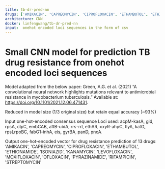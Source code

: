 ```yaml
---
title: tb-dr-pred-nn
drugs: ['AMIKACIN', 'CAPREOMYCIN', 'CIPROFLOXACIN', 'ETHAMBUTOL', 'ETHIONAMIDE', 'ISONIAZID', 'KANAMYCIN', 'LEVOFLOXACIN', 'MOXIFLOXACIN', 'OFLOXACIN', 'PYRAZINAMIDE', 'RIFAMPICIN', 'STREPTOMYCIN']
architecture: CNN
docker: linfengwang/tb-dr-pred-nn
input:  onehot encoded loci sequences in the form of csv
---
```



# Small CNN model for prediction TB drug resistance from onehot encoded loci sequences


Model adapted from the below paper: Green, A.G. et al. (2021) “A convolutional neural network highlights mutations relevant to antimicrobial resistance in mycobacterium tuberculosis.” Available at: https://doi.org/10.1101/2021.12.06.471431.

Reduced in model size (1/3 original size) but retain equal accuracy (~93%)

Input one-hot-encoded consensus sequence Loci used: acpM-kasA, gid, rpsA, clpC, embCAB, aftB-ubiA, rrs-rrl, ethAR, oxyR-ahpC, tlyA, katG, rpsLrpoBC, fabG1-inhA, eis, gyrBA, panD, pncA.

Output one-hot-encoded vector for drug resistance prediction of 13 drugs: 'AMIKACIN', 'CAPREOMYCIN', 'CIPROFLOXACIN', 'ETHAMBUTOL', 'ETHIONAMIDE', 'ISONIAZID', 'KANAMYCIN', 'LEVOFLOXACIN', 'MOXIFLOXACIN', 'OFLOXACIN', 'PYRAZINAMIDE', 'RIFAMPICIN', 'STREPTOMYCIN'
